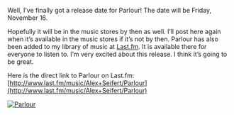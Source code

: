 Well, I’ve finally got a release date for Parlour! The date will be Friday, November 16.

Hopefully it will be in the music stores by then as well. I’ll post here again when it’s available in the music stores if it’s not by then. Parlour has also been added to my library of music at [Last.fm](http://www.last.fm/music/Alex+Seifert/+albums). It is available there for everyone to listen to. I’m very excited about this release. I think it’s going to be great.

Here is the direct link to Parlour on Last.fm: [http://www.last.fm/music/Alex+Seifert/Parlour](http://www.last.fm/music/Alex+Seifert/Parlour)

[![Parlour](parlour300.thumbnail.jpg)](https://i0.wp.com/www.alexseifert.com/news/wp-content/uploads/2007/11/parlour300.jpg "Parlour")